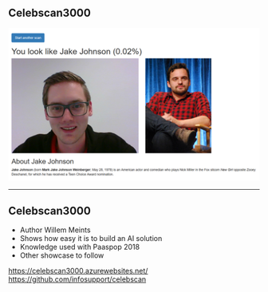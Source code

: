 ## Celebscan3000

![](/img/celebscan.PNG)

---

## Celebscan3000
* Author Willem Meints
* Shows how easy it is to build an AI solution
* Knowledge used with Paaspop 2018
* Other showcase to follow

https://celebscan3000.azurewebsites.net/
https://github.com/infosupport/celebscan